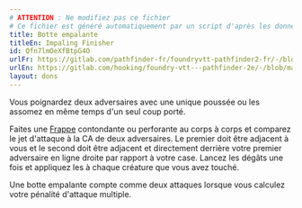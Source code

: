 ```yaml
---
# ATTENTION : Ne modifiez pas ce fichier
# Ce fichier est généré automatiquement par un script d'après les données du module Foundry VTT officiel et de sa traduction
title: Botte empalante
titleEn: Impaling Finisher
id: Qfn7lmOeXfBtpG4O
urlFr: https://gitlab.com/pathfinder-fr/foundryvtt-pathfinder2-fr/-/blob/master/data/feats/Qfn7lmOeXfBtpG4O.htm
urlEn: https://gitlab.com/hooking/foundry-vtt---pathfinder-2e/-/blob/master/packs/data/feats.db/impaling-finisher.json
layout: dons
---
```

Vous poignardez deux adversaires avec une unique poussée ou les assomez en même temps d'un seul coup porté.

Faites une [Frappe](../actions/frapper.html) contondante ou perforante au corps à corps et comparez le jet d'attaque à la CA de deux adversaires. Le premier doit être adjacent à vous et le second doit être adjacent et directement derrière votre premier adversaire en ligne droite par rapport à votre case. Lancez les dégâts une fois et appliquez les à chaque créature que vous avez touché.

Une botte empalante compte comme deux attaques lorsque vous calculez votre pénalité d'attaque multiple.
